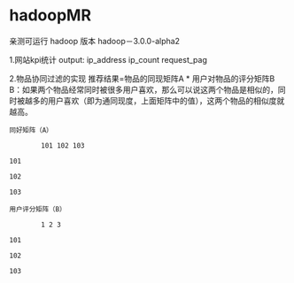 # hadoopMR
亲测可运行   hadoop 版本  hadoop－3.0.0-alpha2

1.网站kpi统计
    output:  ip_address  ip_count request_pag
  
    

2.物品协同过滤的实现
    推荐结果=物品的同现矩阵A * 用户对物品的评分矩阵B
    B：如果两个物品经常同时被很多用户喜欢，那么可以说这两个物品是相似的，同时被越多的用户喜欢（即为通同现度，上面矩阵中的值），这两个物品的相似度就越高。 
    
    同好矩阵（A）
                                
            101 102 103
    
    101
    
    102
    
    103
    
    用户评分矩阵（B）
    
            1 2 3
    
    101
    
    102
    
    103
    

